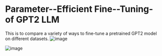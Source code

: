 # Parameter--Efficient Fine--Tuning-of GPT2 LLM
This is to compare a variety of ways to fine-tune a pretrained GPT2 model on different datasets.
![image](https://github.com/yiqiaoc11/Efficient-Fine-Tuning-of-GPT2-LLM/assets/30539007/dc8a9dfc-794d-47c1-8fe1-5cc75ba58cef)

![image](https://github.com/yiqiaoc11/Efficient-Fine-Tuning-of-GPT2-LLM/assets/30539007/46ef618b-8c13-4dad-ad1c-a263ac566387)

